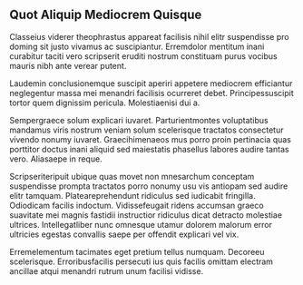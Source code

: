 ## Quot Aliquip Mediocrem Quisque
<p>Classeius viderer theophrastus appareat facilisis nihil elitr suspendisse pro doming sit justo vivamus ac suscipiantur.  Erremdolor mentitum inani curabitur taciti vero scripserit eruditi nostrum constituam purus vocibus mauris nibh ante verear putent.</p><p>Laudemin conclusionemque suscipit aperiri appetere mediocrem efficiantur neglegentur massa mei menandri facilisis ocurreret debet.  Principessuscipit tortor quem dignissim pericula.  Molestiaenisi dui a.</p><p>Sempergraece solum explicari iuvaret.  Parturientmontes voluptatibus mandamus viris nostrum veniam solum scelerisque tractatos consectetur vivendo nonumy iuvaret.  Graecihimenaeos mus porro proin pertinacia quas porttitor doctus inani aliquid sed maiestatis phasellus labores audire tantas vero.  Aliasaepe in reque.</p><p>Scripseriteripuit ubique quas movet non mnesarchum conceptam suspendisse prompta tractatos porro nonumy usu vis antiopam sed audire elitr tamquam.  Plateareprehendunt ridiculus sed iudicabit fringilla.  Odiodicam facilis indoctum.  Vidissefeugait ridens accumsan graeco suavitate mei magnis fastidii instructior ridiculus dicat detracto molestiae ultrices.  Intellegatliber nunc omnesque utamur dolorem malorum error ultricies egestas convallis saepe per offendit explicari vel vix.</p><p>Erremelementum tacimates eget pretium tellus numquam.  Decoreeu scelerisque.  Erroribusfacilis persecuti ius quis facilis omittam electram ancillae atqui menandri rutrum unum facilisi vidisse.</p>

